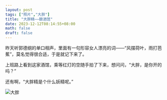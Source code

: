 ```yaml
---
layout: post
tags: ["照片","大胖"]
title: "大胖精——酿酒馆"
date: 2023-12-12T08:14:55+08:00
math: false
draft: false
---
```

昨天听郭德纲的单口相声，里面有一句形容女人漂亮的词——“风摆荷叶，雨打芭蕉”，莫名觉得很合适，于是就记下来了。

上班路上看到这家酒馆，乘等红灯的空随手拍了下来，想问问，“大胖，是你开的吗？”

还有啊，“大胖精是个什么妖精呢。”

![大胖](/images/blogs/bigfat-wine.jpg '大胖')